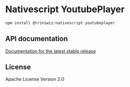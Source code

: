 # Nativescript YoutubePlayer

```javascript
npm install @triniwiz/nativescript-youtubeplayer
```

## API documentation

[Documentation for the latest stable release](https://triniwiz.github.io/nativescript-plugins/api-reference/youtube-player.html)

## License

Apache License Version 2.0
